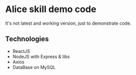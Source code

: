 # Alice skill demo code

It's not latest and working version, just to demonstrate code.

## Technologies

- ReactJS
- NodeJS with Express & libs
- Axios
- DataBase on MySQL
